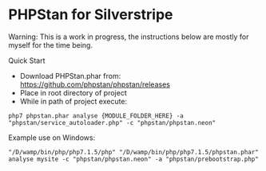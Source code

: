 PHPStan for Silverstripe
=========================

Warning: This is a work in progress, the instructions below are mostly for myself for the time being.

Quick Start
- Download PHPStan.phar from: https://github.com/phpstan/phpstan/releases
- Place in root directory of project
- While in path of project execute:
```
php7 phpstan.phar analyse {MODULE_FOLDER_HERE} -a "phpstan/service_autoloader.php" -c "phpstan/phpstan.neon"
```

Example use on Windows:
```
"/D/wamp/bin/php/php7.1.5/php" "/D/wamp/bin/php/php7.1.5/phpstan.phar" analyse mysite -c "phpstan/phpstan.neon" -a "phpstan/prebootstrap.php"
```